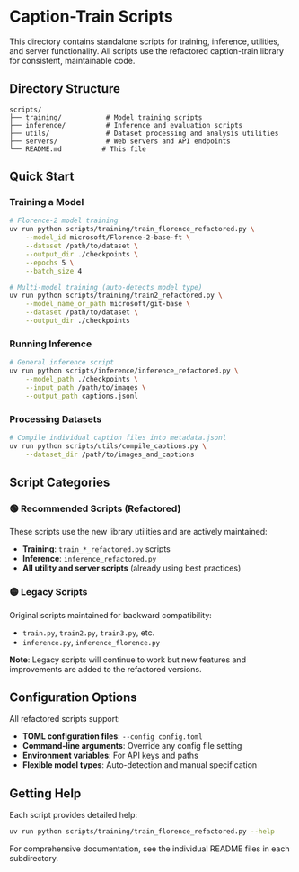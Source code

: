 # Caption-Train Scripts

This directory contains standalone scripts for training, inference, utilities, and server functionality. All scripts use the refactored caption-train library for consistent, maintainable code.

## Directory Structure

```
scripts/
├── training/           # Model training scripts
├── inference/          # Inference and evaluation scripts
├── utils/              # Dataset processing and analysis utilities
├── servers/            # Web servers and API endpoints
└── README.md          # This file
```

## Quick Start

### Training a Model

```bash
# Florence-2 model training
uv run python scripts/training/train_florence_refactored.py \
    --model_id microsoft/Florence-2-base-ft \
    --dataset /path/to/dataset \
    --output_dir ./checkpoints \
    --epochs 5 \
    --batch_size 4

# Multi-model training (auto-detects model type)
uv run python scripts/training/train2_refactored.py \
    --model_name_or_path microsoft/git-base \
    --dataset /path/to/dataset \
    --output_dir ./checkpoints
```

### Running Inference

```bash
# General inference script
uv run python scripts/inference/inference_refactored.py \
    --model_path ./checkpoints \
    --input_path /path/to/images \
    --output_path captions.jsonl
```

### Processing Datasets

```bash
# Compile individual caption files into metadata.jsonl
uv run python scripts/utils/compile_captions.py \
    --dataset_dir /path/to/images_and_captions
```

## Script Categories

### 🟢 Recommended Scripts (Refactored)

These scripts use the new library utilities and are actively maintained:

- **Training**: `train_*_refactored.py` scripts
- **Inference**: `inference_refactored.py`
- **All utility and server scripts** (already using best practices)

### 🟡 Legacy Scripts

Original scripts maintained for backward compatibility:

- `train.py`, `train2.py`, `train3.py`, etc.
- `inference.py`, `inference_florence.py`

**Note**: Legacy scripts will continue to work but new features and improvements are added to the refactored versions.

## Configuration Options

All refactored scripts support:

- **TOML configuration files**: `--config config.toml`
- **Command-line arguments**: Override any config file setting
- **Environment variables**: For API keys and paths
- **Flexible model types**: Auto-detection and manual specification

## Getting Help

Each script provides detailed help:

```bash
uv run python scripts/training/train_florence_refactored.py --help
```

For comprehensive documentation, see the individual README files in each subdirectory.
